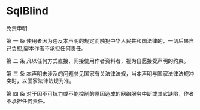 # SqlBlind

免责申明

第 一 条 使用者因为违反本声明的规定而触犯中华人民共和国法律的，一切后果自己负担,脚本作者不承担任何责任。

第 二 条 凡以任何方式直接、间接使用作者资料者，视为自愿接受声明的约束。

第 三 条 本声明未涉及的问题参见国家有关法律法规，当本声明与国家法律法规冲突时，以国家法律法规为准。

第 四 条 对于因不可抗力或不能控制的原因造成的网络服务中断或其它缺陷，作者不承担任何责任。
